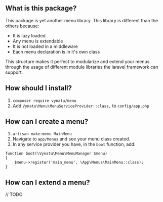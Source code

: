 ## What is this package?
This package is yet another menu library. This library is different than the others because:
 - It is lazy loaded
 - Any menu is extendable
 - It is not loaded in a middleware
 - Each menu declaration is in it's own class
 
This structure makes it perfect to modularize and extend your menus through the usage of different module libraries the laravel framework can support.

## How should I install?
1. `composer require vynatu/menu`
2. Add `Vynatu\Menu\MenuServiceProvider::class,` to `config/app.php`


## How can I create a menu?
1. `artisan make:menu MainMenu`
2. Navigate to `app/Menus` and see your menu class created.
3. In any service provider you have, in the `boot` function, add:

```
function boot(\Vynatu\Menu\MenuManager $menu)
{
    $menu->register('main_menu', \App\Menus\MainMenu::class);
}
```

## How can I extend a menu?
// TODO